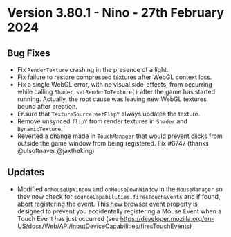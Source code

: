 # Version 3.80.1 - Nino - 27th February 2024

## Bug Fixes

* Fix `RenderTexture` crashing in the presence of a light.
* Fix failure to restore compressed textures after WebGL context loss.
* Fix a single WebGL error, with no visual side-effects, from occurring while calling `Shader.setRenderToTexture()` after the game has started running. Actually, the root cause was leaving new WebGL textures bound after creation.
* Ensure that `TextureSource.setFlipY` always updates the texture.
* Remove unsynced `flipY` from render textures in `Shader` and `DynamicTexture`.
* Reverted a change made in `TouchManager` that would prevent clicks from outside the game window from being registered. Fix #6747 (thanks @ulsoftnaver @jaxtheking)

## Updates

* Modified `onMouseUpWindow` and `onMouseDownWindow` in the `MouseManager` so they now check for `sourceCapabilities.firesTouchEvents` and if found, abort registering the event. This new browser event property is designed to prevent you accidentally registering a Mouse Event when a Touch Event has just occurred (see https://developer.mozilla.org/en-US/docs/Web/API/InputDeviceCapabilities/firesTouchEvents)
